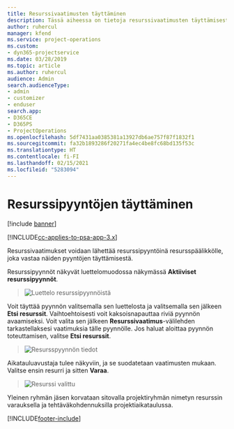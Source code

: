 ```yaml
---
title: Resurssivaatimusten täyttäminen
description: Tässä aiheessa on tietoja resurssivaatimusten täyttämisestä.
author: ruhercul
manager: kfend
ms.service: project-operations
ms.custom:
- dyn365-projectservice
ms.date: 03/28/2019
ms.topic: article
ms.author: ruhercul
audience: Admin
search.audienceType:
- admin
- customizer
- enduser
search.app:
- D365CE
- D365PS
- ProjectOperations
ms.openlocfilehash: 5df7431aa0385381a13927db6ae757f87f1832f1
ms.sourcegitcommit: fa32b1893286f20271fa4ec4be8fc68bd135f53c
ms.translationtype: HT
ms.contentlocale: fi-FI
ms.lasthandoff: 02/15/2021
ms.locfileid: "5283094"
---
```

# <a name="fulfilling-resource-requests"></a>Resurssipyyntöjen täyttäminen

[!include [banner](../includes/psa-now-project-operations.md)]

[!INCLUDE[cc-applies-to-psa-app-3.x](../includes/cc-applies-to-psa-app-3x.md)]

Resurssivaatimukset voidaan lähettää resurssipyyntöinä resursspäälikkölle, joka vastaa näiden pyyntöjen täyttämisestä.

Resurssipyynnöt näkyvät luettelomuodossa näkymässä **Aktiiviset resurssipyynnöt**.

> ![Luettelo resurssipyynnöistä](media/Resource-Management-image59.png)

Voit täyttää pyynnön valitsemalla sen luettelosta ja valitsemalla sen jälkeen **Etsi resurssit**. Vaihtoehtoisesti voit kaksoisnapauttaa riviä pyynnön avaamiseksi. Voit valita sen jälkeen **Resurssivaatimus**-välilehden tarkastellaksesi vaatimuksia tälle pyynnölle. Jos haluat aloittaa pyynnön toteuttamisen, valitse **Etsi resurssit**.

> ![Resursspyynnön tiedot](media/Resource-Management-image60.png)

Aikatauluavustaja tulee näkyviin, ja se suodatetaan vaatimusten mukaan. Valitse ensin resurri ja sitten **Varaa**.

> ![Resurssi valittu](media/Resource-Management-image61.png)

Yleinen ryhmän jäsen korvataan sitovalla projektiryhmän nimetyn resurssin varauksella ja tehtäväkohdennuksilla projektiaikataulussa.


[!INCLUDE[footer-include](../includes/footer-banner.md)]
